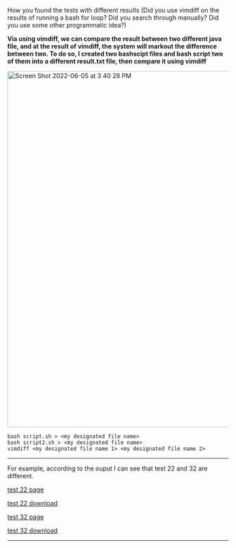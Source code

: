 How you found the tests with different results (Did you use vimdiff on the results of running a bash for loop? Did you search through manually? Did you use some other programmatic idea?)

__Via using vimdiff, we can compare the result between two different java file, and at the result of vimdiff, the system will markout the difference between two. To do so, I created two bashscipt files and bash script two of them into a different result.txt file, then compare it using vimdiff__

<img width="809" alt="Screen Shot 2022-06-05 at 3 40 28 PM" src="https://user-images.githubusercontent.com/71100835/172073575-ca8cca50-ee24-4727-8c21-823445d329c4.png">

~~~
bash script.sh > <my designated file name>
bash script2.sh > <my designated file name>
vimdiff <my designated file name 1> <my designated file name 2>
~~~
___

For example, according to the ouput I can see that test 22 and 32 are different. 

[test 22 page](https://github.com/nidhidhamnani/markdown-parser/blob/8dd87e6914ae40a4321aac8e2483e349de40b03c/test-files/22.html.test)

[test 22 download](https://github.com/nidhidhamnani/markdown-parser/blob/8dd87e6914ae40a4321aac8e2483e349de40b03c/test-files/22.md)

[test 32 page](https://github.com/nidhidhamnani/markdown-parser/blob/8dd87e6914ae40a4321aac8e2483e349de40b03c/test-files/32.html.test)

[test 32 download](https://github.com/nidhidhamnani/markdown-parser/blob/8dd87e6914ae40a4321aac8e2483e349de40b03c/test-files/32.md)
___
